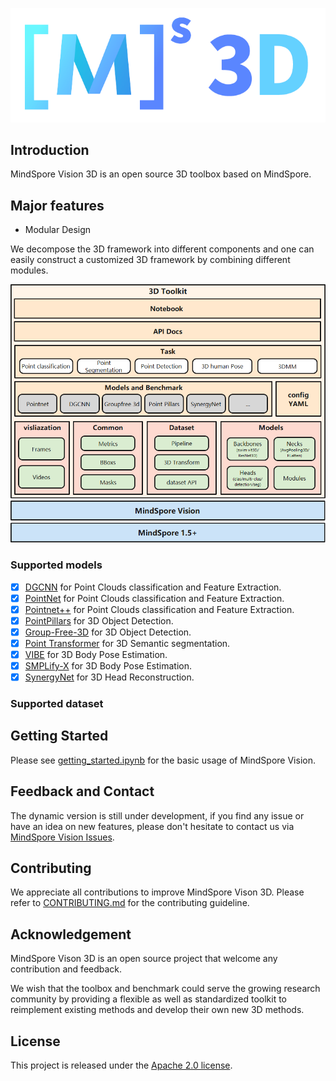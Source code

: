 ![LOGO.png](resource/ms_3d_logo.png)

## Introduction

MindSpore Vision 3D is an open source 3D toolbox based on MindSpore.

## Major features

- Modular Design

We decompose the 3D framework into different components and one can easily construct a customized 3D framework by combining different modules.

![](./resource/3d_architecture.png)

### Supported models

- [x] [DGCNN]() for Point Clouds classification and Feature Extraction.
- [x] [PointNet]() for Point Clouds classification and Feature Extraction.
- [x] [Pointnet++]() for Point Clouds classification and Feature Extraction.
- [x] [PointPillars]() for 3D Object Detection.
- [x] [Group-Free-3D]() for 3D Object Detection.
- [x] [Point Transformer]() for 3D Semantic segmentation.
- [x] [VIBE]() for 3D Body Pose Estimation.
- [x] [SMPLify-X]() for 3D Body Pose Estimation.
- [x] [SynergyNet]() for 3D Head Reconstruction.

### Supported dataset

## Getting Started

Please see [getting_started.ipynb](../../docs/getting_started.ipynb) for the basic usage of MindSpore Vision.

## Feedback and Contact

The dynamic version is still under development, if you find any issue or have an idea on new features, please don't hesitate to contact us via [MindSpore Vision Issues](https://gitee.com/mindspore/vision/issues).

## Contributing

We appreciate all contributions to improve MindSpore Vison 3D. Please refer to [CONTRIBUTING.md](CONTRIBUTING.md) for the contributing guideline.

## Acknowledgement

MindSpore Vison 3D is an open source project that welcome any contribution and feedback.

We wish that the toolbox and benchmark could serve the growing research
community by providing a flexible as well as standardized toolkit to reimplement existing methods
and develop their own new 3D methods.

## License

This project is released under the [Apache 2.0 license](LICENSE).